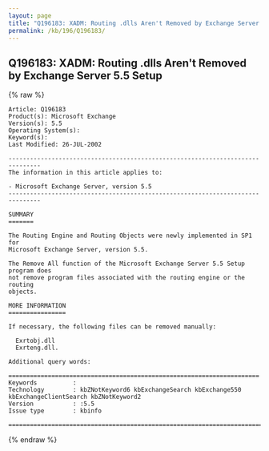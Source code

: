 ```yaml
---
layout: page
title: "Q196183: XADM: Routing .dlls Aren't Removed by Exchange Server 5.5 Setup"
permalink: /kb/196/Q196183/
---
```


## Q196183: XADM: Routing .dlls Aren't Removed by Exchange Server 5.5 Setup

{% raw %}

	Article: Q196183
	Product(s): Microsoft Exchange
	Version(s): 5.5
	Operating System(s): 
	Keyword(s): 
	Last Modified: 26-JUL-2002
	
	-------------------------------------------------------------------------------
	The information in this article applies to:
	
	- Microsoft Exchange Server, version 5.5 
	-------------------------------------------------------------------------------
	
	SUMMARY
	=======
	
	The Routing Engine and Routing Objects were newly implemented in SP1 for
	Microsoft Exchange Server, version 5.5.
	
	The Remove All function of the Microsoft Exchange Server 5.5 Setup program does
	not remove program files associated with the routing engine or the routing
	objects.
	
	MORE INFORMATION
	================
	
	If necessary, the following files can be removed manually:
	
	  Exrtobj.dll
	  Exrteng.dll.
	
	Additional query words:
	
	======================================================================
	Keywords          :  
	Technology        : kbZNotKeyword6 kbExchangeSearch kbExchange550 kbExchangeClientSearch kbZNotKeyword2
	Version           : :5.5
	Issue type        : kbinfo
	
	=============================================================================
	

{% endraw %}
